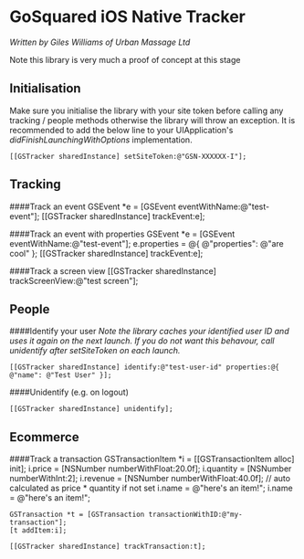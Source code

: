 GoSquared iOS Native Tracker
=========

*Written by Giles Williams of Urban Massage Ltd*

Note this library is very much a proof of concept at this stage

Initialisation
----
Make sure you initialise the library with your site token before calling any tracking / people methods otherwise the library will throw an exception. It is recommended to add 
the below line to your UIApplication's *didFinishLaunchingWithOptions* implementation.


    [[GSTracker sharedInstance] setSiteToken:@"GSN-XXXXXX-I"];
    
Tracking
----
####Track an event
    GSEvent *e = [GSEvent eventWithName:@"test-event"];
    [[GSTracker sharedInstance] trackEvent:e];
    
####Track an event with properties
    GSEvent *e = [GSEvent eventWithName:@"test-event"];
    e.properties = @{ @"properties": @"are cool" };
    [[GSTracker sharedInstance] trackEvent:e];
    
####Track a screen view
    [[GSTracker sharedInstance] trackScreenView:@"test screen"];
    
People
----

####Identify your user
*Note the library caches your identified user ID and uses it again on the next launch. If you do not want this behavour, call unidentify after setSiteToken on each launch.*


    [[GSTracker sharedInstance] identify:@"test-user-id" properties:@{ @"name": @"Test User" }];
    
####Unidentify (e.g. on logout)
    
    [[GSTracker sharedInstance] unidentify];

Ecommerce
----
####Track a transaction
    GSTransactionItem *i = [[GSTransactionItem alloc] init];
    i.price = [NSNumber numberWithFloat:20.0f];
    i.quantity = [NSNumber numberWithInt:2];
    i.revenue = [NSNumber numberWithFloat:40.0f]; // auto calculated as price * quantity if not set
    i.name = @"here's an item!";
    i.name = @"here's an item!";

    GSTransaction *t = [GSTransaction transactionWithID:@"my-transaction"];
    [t addItem:i];

    [[GSTracker sharedInstance] trackTransaction:t];